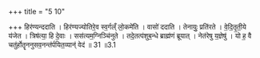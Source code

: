 +++
title = "5 10"

+++
हिर॑ण्यन्ददाति । हिर॑ण्यज्योतिरे॒व स्व॒र्गल्ँ लो॒कमे॑ति । वासो॑ ददाति । तेनायुः॒ प्रति॑रते ।  वे॒दि॒तृ॒ती॒ये य॑जेत । त्रिष॑त्या॒ हि दे॒वाः । सस॑त्यम॒ग्निञ्चि॑नुते । तदे॒तत्प॑शुब॒न्धे ब्राह्म॑णं ब्रूयात् ।  नेत॑रेषु य॒ज्ञेषु॑ । यो ह॒ वै चतु॑र्होतॄननुसव॒नन्त॑र्पयित॒व्यान्॑ वेद॑ ॥ 31 ॥3.1
